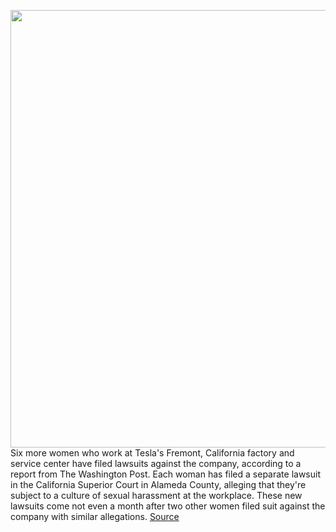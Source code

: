 <img src='https://cdn.vox-cdn.com/thumbor/6Yue9GiSUDZnVkQK_2dDwHcNVoM=/0x0:2040x1360/1200x800/filters:focal(857x517:1183x843)/cdn.vox-cdn.com/uploads/chorus_image/image/70274045/acastro_180524_1777_tesla_0003.0.jpg' width='700px' /><br/>
Six more women who work at Tesla's Fremont, California factory and service center have filed lawsuits against the company, according to a report from The Washington Post. Each woman has filed a separate lawsuit in the California Superior Court in Alameda County, alleging that they're subject to a culture of sexual harassment at the workplace. These new lawsuits come not even a month after two other women filed suit against the company with similar allegations.
<a href='https://www.theverge.com/2021/12/14/22835181/tesla-lawsuit-sexual-harassment-six-women'> Source <a/>
